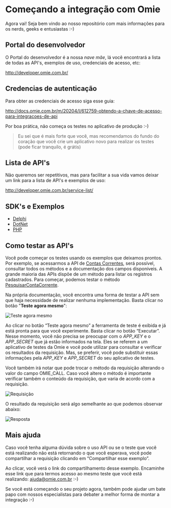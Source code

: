 # Começando a integração com Omie

Agora vai! Seja bem vindo ao nosso repositório com mais informações para os nerds, geeks e entusiastas :-)

## Portal do desenvolvedor

O Portal do desenvolvedor é a nossa *nave mãe*, lá você encontrará a lista de todas as API's, exemplos de uso, credenciais de acesso, etc:

http://developer.omie.com.br/

## Credencias de autenticação

Para obter as credenciais de acesso siga esse guia:

http://docs.omie.com.br/m/20204/l/612759-obtendo-a-chave-de-acesso-para-integracoes-de-api

Por boa prática, não começa os testes no aplicativo de produção :-)

> Eu sei que é mais forte que você, mas recomendamos do fundo do coração
> que você crie um aplicativo novo para realizar os testes (pode ficar
> tranquilo, é grátis)

## Lista de API's

Não queremos ser repetitivos, mas para facilitar a sua vida vamos deixar um link para a lista de API's e exemplos de uso:

http://developer.omie.com.br/service-list/

## SDK's e Exemplos

 - [Delphi](https://github.com/omiexperience/api-examples/tree/master/delphi)
 - [DotNet](https://github.com/omiexperience/api-examples/tree/master/dotnet)
 - [PHP](https://github.com/omiexperience/api-examples/tree/master/dotnet)

## Como testar as API's

Você pode começar os testes usando os exemplos que deixamos prontos. Por exemplo, se acessarmos a API de [Contas Correntes](https://app.omie.com.br/api/v1/geral/contacorrente/), será possível, consultar todos os métodos e a documentação dos campos disponíveis. A grande maioria das APIs dispõe de um método para listar os registros cadastrados. Para começar, podemos testar o método [PesquisarContaCorrente](https://app.omie.com.br/api/v1/geral/contacorrente/#PesquisarContaCorrente).

Na própria documentação, você encontra uma forma de testar a API sem que haja necessidade de realizar nenhuma implementação. Basta clicar no botão "**Teste agora mesmo**":

![Teste agora mesmo](https://github.com/omiexperience/api-examples/raw/master/help-assets/api-call-start.png)

Ao clicar no botão “Teste agora mesmo” a ferramenta de teste é exibida e já está pronta para que você experimente. Basta clicar no botão “Executar”. Nesse momento, você não precisa se preocupar com o *APP_KEY* e o *APP_SECRET* que já estão informados na tela. Eles se referem a um aplicativo de testes da Omie e você pode utilizar para consultar e verificar os resultados da requisição. Mas, se preferir, você pode substituir essas informações pela *APP_KEY* e *APP_SECRET* do seu aplicativo de testes.

Você também irá notar que pode trocar o método da requisição alterando o valor do campo OMIE_CALL. Caso você altere o método é importante verificar também o conteúdo da requisição, que varia de acordo com a requisição. 

![Requisição](https://github.com/omiexperience/api-examples/raw/master/help-assets/api-call-request.png)

O resultado da requisição será algo semelhante ao que podemos observar abaixo: 

![Resposta](https://github.com/omiexperience/api-examples/raw/master/help-assets/api-call-response.png)

## Mais ajuda

Caso você tenha alguma dúvida sobre o uso API ou se o teste que você está realizando não está retornando o que você esperava, você pode compartilhar a requisição clicando em “Compartilhar esse exemplo”. 

Ao clicar, você verá o link do compartilhamento desse exemplo. Encaminhe esse link que para termos acesso ao mesmo teste que você está realizando: ajuda@omie.com.br :-)

Se você está começando o seu projeto agora, também pode ajudar um bate papo com nossos especialistas para debater a melhor forma de montar a integração :-)
